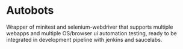 
# Autobots

Wrapper of minitest and selenium-webdriver that supports multiple webapps and multiple OS/browser ui automation testing, ready to be integrated in development pipeline with jenkins and saucelabs.
